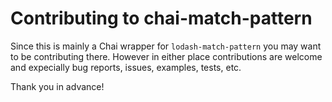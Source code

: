 # Contributing to chai-match-pattern

Since this is mainly a Chai wrapper for `lodash-match-pattern` you may want to be contributing there. However in either place contributions are welcome and expecially bug reports, issues, examples, tests, etc.

Thank you in advance!
